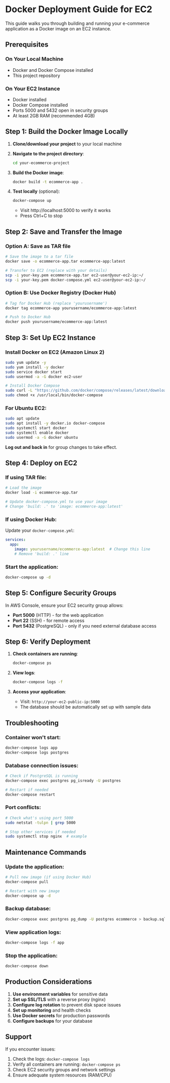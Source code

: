 # Docker Deployment Guide for EC2

This guide walks you through building and running your e-commerce application as a Docker image on an EC2 instance.

## Prerequisites

### On Your Local Machine
- Docker and Docker Compose installed
- This project repository

### On Your EC2 Instance
- Docker installed
- Docker Compose installed
- Ports 5000 and 5432 open in security groups
- At least 2GB RAM (recommended 4GB)

## Step 1: Build the Docker Image Locally

1. **Clone/download your project** to your local machine
2. **Navigate to the project directory**:
   ```bash
   cd your-ecommerce-project
   ```

3. **Build the Docker image**:
   ```bash
   docker build -t ecommerce-app .
   ```

4. **Test locally** (optional):
   ```bash
   docker-compose up
   ```
   - Visit http://localhost:5000 to verify it works
   - Press Ctrl+C to stop

## Step 2: Save and Transfer the Image

### Option A: Save as TAR file
```bash
# Save the image to a tar file
docker save -o ecommerce-app.tar ecommerce-app:latest

# Transfer to EC2 (replace with your details)
scp -i your-key.pem ecommerce-app.tar ec2-user@your-ec2-ip:~/
scp -i your-key.pem docker-compose.yml ec2-user@your-ec2-ip:~/
```

### Option B: Use Docker Registry (Docker Hub)
```bash
# Tag for Docker Hub (replace 'yourusername')
docker tag ecommerce-app yourusername/ecommerce-app:latest

# Push to Docker Hub
docker push yourusername/ecommerce-app:latest
```

## Step 3: Set Up EC2 Instance

### Install Docker on EC2 (Amazon Linux 2)
```bash
sudo yum update -y
sudo yum install -y docker
sudo service docker start
sudo usermod -a -G docker ec2-user

# Install Docker Compose
sudo curl -L "https://github.com/docker/compose/releases/latest/download/docker-compose-$(uname -s)-$(uname -m)" -o /usr/local/bin/docker-compose
sudo chmod +x /usr/local/bin/docker-compose
```

### For Ubuntu EC2:
```bash
sudo apt update
sudo apt install -y docker.io docker-compose
sudo systemctl start docker
sudo systemctl enable docker
sudo usermod -a -G docker ubuntu
```

**Log out and back in** for group changes to take effect.

## Step 4: Deploy on EC2

### If using TAR file:
```bash
# Load the image
docker load -i ecommerce-app.tar

# Update docker-compose.yml to use your image
# Change 'build: .' to 'image: ecommerce-app:latest'
```

### If using Docker Hub:
Update your `docker-compose.yml`:
```yaml
services:
  app:
    image: yourusername/ecommerce-app:latest  # Change this line
    # Remove 'build: .' line
```

### Start the application:
```bash
docker-compose up -d
```

## Step 5: Configure Security Groups

In AWS Console, ensure your EC2 security group allows:
- **Port 5000** (HTTP) - for the web application
- **Port 22** (SSH) - for remote access
- **Port 5432** (PostgreSQL) - only if you need external database access

## Step 6: Verify Deployment

1. **Check containers are running**:
   ```bash
   docker-compose ps
   ```

2. **View logs**:
   ```bash
   docker-compose logs -f
   ```

3. **Access your application**:
   - Visit: `http://your-ec2-public-ip:5000`
   - The database should be automatically set up with sample data

## Troubleshooting

### Container won't start:
```bash
docker-compose logs app
docker-compose logs postgres
```

### Database connection issues:
```bash
# Check if PostgreSQL is running
docker-compose exec postgres pg_isready -U postgres

# Restart if needed
docker-compose restart
```

### Port conflicts:
```bash
# Check what's using port 5000
sudo netstat -tulpn | grep 5000

# Stop other services if needed
sudo systemctl stop nginx  # example
```

## Maintenance Commands

### Update the application:
```bash
# Pull new image (if using Docker Hub)
docker-compose pull

# Restart with new image
docker-compose up -d
```

### Backup database:
```bash
docker-compose exec postgres pg_dump -U postgres ecommerce > backup.sql
```

### View application logs:
```bash
docker-compose logs -f app
```

### Stop the application:
```bash
docker-compose down
```

## Production Considerations

1. **Use environment variables** for sensitive data
2. **Set up SSL/TLS** with a reverse proxy (nginx)
3. **Configure log rotation** to prevent disk space issues
4. **Set up monitoring** and health checks
5. **Use Docker secrets** for production passwords
6. **Configure backups** for your database

## Support

If you encounter issues:
1. Check the logs: `docker-compose logs`
2. Verify all containers are running: `docker-compose ps`
3. Check EC2 security groups and network settings
4. Ensure adequate system resources (RAM/CPU)